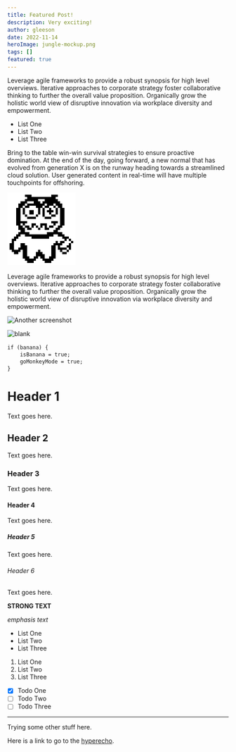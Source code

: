 ```yaml
---
title: Featured Post!
description: Very exciting!
author: gleeson
date: 2022-11-14
heroImage: jungle-mockup.png
tags: []
featured: true
---
```


Leverage agile frameworks to provide a robust synopsis for high level overviews. Iterative approaches to corporate strategy foster collaborative thinking to further the overall value proposition. Organically grow the holistic world view of disruptive innovation via workplace diversity and empowerment.

- List One
- List Two
- List Three

Bring to the table win-win survival strategies to ensure proactive domination. At the end of the day, going forward, a new normal that has evolved from generation X is on the runway heading towards a streamlined cloud solution. User generated content in real-time will have multiple touchpoints for offshoring.

![It's him, glombis!](/img/glombis.png)





Leverage agile frameworks to provide a robust synopsis for high level overviews. Iterative approaches to corporate strategy foster collaborative thinking to further the overall value proposition. Organically grow the holistic world view of disruptive innovation via workplace diversity and empowerment.

![Another screenshot](/img/hyperecho/PROMO_SCREENSHOT1.png "screenshot of HYPER//ECHO")

![blank](/img/hyperecho/PROMO_SCREENSHOT1.png "screenshot of HYPER//ECHO")

```gml
if (banana) {
	isBanana = true;
	goMonkeyMode = true;
}
```

# Header 1

Text goes here.

## Header 2

Text goes here.

### Header 3

Text goes here.

#### Header 4

Text goes here.

##### Header 5

Text goes here.

###### Header 6

Text goes here.

**STRONG TEXT**

*emphasis text*

- List One
- List Two
- List Three

1. List One
2. List Two
3. List Three


- [x] Todo One
- [ ] Todo Two
- [ ] Todo Three

---

Trying some other stuff here.

Here is a link to go to the [hyperecho](blog/hyperecho-editor).